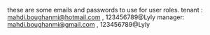 these are some emails and passwords to use for user roles. 
tenant : mahdi.boughanmi@hotmail.com , 123456789@Lyly
manager: mahdi.boughanmi@gmail.com , 123456789@Lyly
